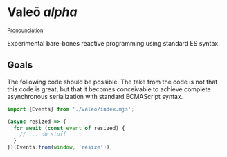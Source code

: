 # Valeō _alpha_
<sub>[Pronounciation](https://en.wiktionary.org/wiki/valeo)

Experimental bare-bones reactive programming using standard ES syntax.

## Goals

The following code should be possible. The take from the code is not that this code is great, but that it becomes conceivable to achieve complete asynchronous serialization with standard ECMAScript syntax.

```js
import {Events} from './valeo/index.mjs';

(async resized => {
  for await (const event of resized) {
    // ... do stuff
  }
})(Events.from(window, 'resize'));
```


